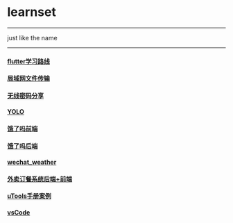 # learnset
<hr>
just like the name
<hr>

#### [flutter学习路线](https://github.com/olexale/flutter_roadmap)
#### [局域网文件传输](https://github.com/matt-repository/lan-file-transfer)
#### [无线密码分享](https://github.com/sdushantha/wifi-password)
#### [YOLO](https://github.com/Megvii-BaseDetection/YOLOX)
#### [饿了吗前端](https://github.com/bailicangdu/vue2-elm)
#### [饿了吗后端](https://github.com/bailicangdu/node-elm)
#### [wechat_weather](https://github.com/brandonxiang/weapp-weatherfine)
#### [外卖订餐系统后端+前端](https://github.com/2020sjkks/2020sjkks)
#### [uTools手册案例](https://github.com/fofolee/uTools-Manuals)
#### [vsCode](https://github.com/microsoft/vscode)
